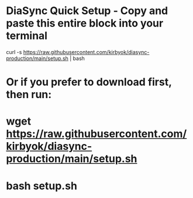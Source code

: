 # DiaSync Quick Setup - Copy and paste this entire block into your terminal

curl -s https://raw.githubusercontent.com/kirbyok/diasync-production/main/setup.sh | bash

# Or if you prefer to download first, then run:
# wget https://raw.githubusercontent.com/kirbyok/diasync-production/main/setup.sh
# bash setup.sh
